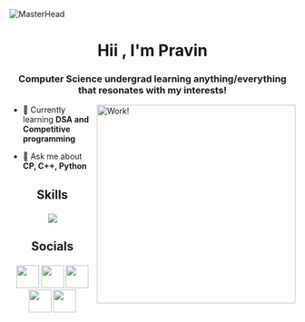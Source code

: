 ![MasterHead[]()](https://user-images.githubusercontent.com/74038190/225813708-98b745f2-7d22-48cf-9150-083f1b00d6c9.gif)
<h1 align="center">Hii , I'm Pravin</h1>
<h3 align="center">Computer Science undergrad learning anything/everything that resonates with my interests!</h3>
<img align="right" alt="Work!" width="350" src="https://thumbs.gfycat.com/CheerySeparateGoldeneye-size_restricted.gif">


- 🌱 Currently learning **DSA and Competitive programming**

- 💬 Ask me about **CP, C++, Python**


<h2><p align="center">Skills</p></h2>

<p align="center">
     <img src="https://skillicons.dev/icons?i=c,cpp,python,java,js,html,css,nodejs,mysql,mongodb,git&perline=13">
</p>

<h2><p align="center">Socials</p></h2>

<p align="center">
     <a href="https://discord.com/users/429505635269476352" target="_blank" rel="noreferrer"><img src="https://raw.githubusercontent.com/danielcranney/readme-generator/main/public/icons/socials/discord.svg" width="40" height="40" /></a>
     <a href="https://github.com/pravin-jalodiya" target="_blank" rel="noreferrer"><img src="https://raw.githubusercontent.com/danielcranney/readme-generator/main/public/icons/socials/github-dark.svg" width="40" height="40" /></a> 
     <a href="http://www.instagram.com/_.praviiiin._" target="_blank" rel="noreferrer"><img src="https://raw.githubusercontent.com/danielcranney/readme-generator/main/public/icons/socials/instagram.svg" width="40" height="40" /></a>
     <a href="https://www.linkedin.com/in/pravin-jalodiya-linked/" target="_blank" rel="noreferrer"><img src="https://raw.githubusercontent.com/danielcranney/readme-generator/main/public/icons/socials/linkedin.svg" width="40" height="40" /></a> 
     <a href="https://stackoverflow.com/users/23311255/pravin" target="_blank" rel="noreferrer"><img src="https://raw.githubusercontent.com/danielcranney/readme-generator/main/public/icons/socials/stackoverflow.svg" width="40" height="40" /></a>

